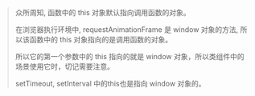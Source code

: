 > 众所周知, 函数中的 this 对象默认指向调用函数的对象。
>
> 在浏览器执行环境中, requestAnimationFrame 是 window 对象的方法, 所以该函数中的 this 对象指向的是调用函数的对象。
>
> 所以它的第一个参数中的 this 指向的就是 window 对象，所以类组件中的场景使用它时，切记需要注意。
>
> setTimeout, setInterval 中的this也是指向 window 对象的。 
> 
>
> [引用]: https://blog.csdn.net/qingyafan/article/details/52335753